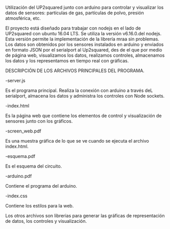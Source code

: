Utilización del UP2squared junto con arduino para controlar y visualizar los datos de sensores: partículas de gas, partículas de polvo, presión atmosférica, etc.


El proyecto está diseñado para trabajar con nodejs en el lado de UP2squared con ubuntu 16.04 LTS. Se utiliza la versión v6.16.0.del nodejs. Esta versión permite la implementación de la librería mraa sin problemas.
Los datos son obtenidos por los sensores instalados en arduino y enviados en formato JSON por el serialport al Up2squared, des de el que por medio de página web, visualizamos los datos, realizamos controles, almacenamos los datos y los representamos en tiempo real con gráficas.

DESCRIPCIÓN DE LOS ARCHIVOS PRINCIPALES DEL PROGRAMA.

-server.js 

Es el programa principal. Realiza la conexión con arduino a través deL serialport, almacena los datos y administra los controles con Node sockets.

-index.html 

Es la página web que contiene los elementos de control y visualización de sensores junto con los gráficos.

-screen_web.pdf 

Es una muestra gráfica de lo que se ve cuando se ejecuta el archivo index.html.

-esquema.pdf 

Es el esquema del circuito.

-arduino.pdf 

Contiene el programa del arduino.

-index.css

Contiene los estilos para la web.

Los otros archivos son librerias para generar las gráficas de representación de datos, los controles y visualización.


